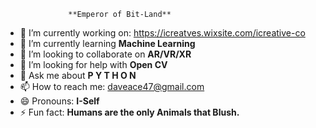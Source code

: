                   **Emperor of Bit-Land** 
- 🔭 I’m currently working on: https://icreatves.wixsite.com/icreative-co
- 🌱 I’m currently learning **Machine Learning**
- 👯 I’m looking to collaborate on **AR/VR/XR**
- 🤔 I’m looking for help with **Open CV**
- 💬 Ask me about **P Y T H O N**
- 📫 How to reach me: daveace47@gmail.com
- 😄 Pronouns: **I-Self**
- ⚡ Fun fact: **Humans are the only Animals that Blush.**

